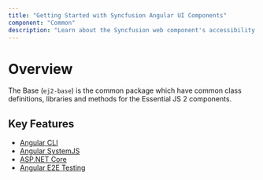 ```yaml
---
title: "Getting Started with Syncfusion Angular UI Components"
component: "Common"
description: "Learn about the Syncfusion web component's accessibility usage and keyboard navigation. Syncfusion follows WAI-ARIA standards for accessibility."
---
```


# Overview

The Base (`ej2-base`) is the common package which have common class definitions, libraries and methods for the Essential JS 2 components.

## Key Features

* [Angular CLI](angular-cli/)
* [Angular SystemJS](systemjs/)
* [ASP.NET Core](aspnet-core/)
* [Angular E2E Testing](angular-selenium/)